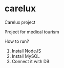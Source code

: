 # carelux
Carelux project

Project for medical tourism

How to run?

1. Install NodeJS
2. Install MySQL
3. Connect it with DB
